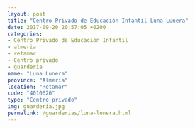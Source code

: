 ```yaml
---
layout: post
title: "Centro Privado de Educación Infantil Luna Lunera"
date: 2017-09-20 20:57:05 +0200
categories:
- Centro Privado de Educación Infantil
- almeria
- retamar
- Centro privado
- guarderia
name: "Luna Lunera"
province: "Almería"
location: "Retamar"
code: "4010620"
type: "Centro privado"
img: guarderia.jpg
permalink: /guarderias/luna-lunera.html
---
```

